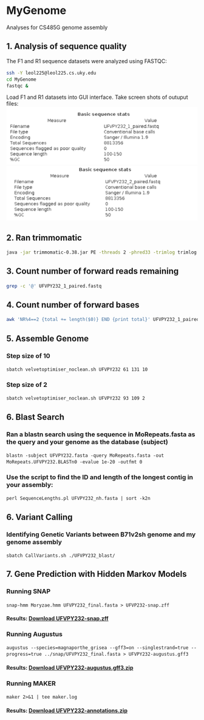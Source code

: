 # MyGenome
Analyses for CS485G genome assembly

## 1. Analysis of sequence quality
The F1 and R1 sequence datasets were analyzed using FASTQC:
```bash
ssh -Y leol225@leol225.cs.uky.edu
cd MyGenome
fastqc &
```
Load F1 and R1 datasets into GUI interface.
Take screen shots of outuput files:
![F1Screenshot.png](/data/F1screenshot.png)
![R1Screenshot.png](/data/R1Screenshot.png)

## 2. Ran trimmomatic
```bash
java -jar trimmomatic-0.38.jar PE -threads 2 -phred33 -trimlog trimlog.txt UFVPY232_1.fq UFVPY232_2.fq UFVPY232_1_paired.fastq UFVPY232_1_unpaired.fastq UFVPY232_2_paired.fastq UFVPY232_2_unpaired.fastq CROP:280 SLIDINGWINDOW:20:20 MINLEN:120
```

## 3. Count number of forward reads remaining
```bash
grep -c '@' UFVPY232_1_paired.fastq
```
## 4. Count number of forward bases
```bash
awk 'NR%4==2 {total += length($0)} END {print total}' UFVPY232_1_paired.fastq
```

## 5. Assemble Genome
### Step size of 10 
```sbatch velvetoptimiser_noclean.sh UFVPY232 61 131 10```

### Step size of 2
```sbatch velvetoptimiser_noclean.sh UFVPY232 93 109 2```

## 6. Blast Search
### Ran a blastn search using the sequence in MoRepeats.fasta as the query and your genome as the database (subject)
```blastn -subject UFVPY232.fasta -query MoRepeats.fasta -out MoRepeats.UFVPY232.BLASTn0 -evalue 1e-20 -outfmt 0```

### Use the script to find the ID and length of the longest contig in your assembly:
```perl SequenceLengths.pl UFVPY232_nh.fasta | sort -k2n```

## 6. Variant Calling
###  Identifying Genetic Variants between B71v2sh genome and my genome assembly
```sbatch CallVariants.sh ./UFVPY232_blast/```

## 7. Gene Prediction with Hidden Markov Models
### Running SNAP
```snap-hmm Moryzae.hmm UFVPY232_final.fasta > UFVP232-snap.zff```
#### Results: [Download UFVPY232-snap.zff](/Results/UFVPY232-snap.zff)

### Running Augustus
```augustus --species=magnaporthe_grisea --gff3=on --singlestrand=true --progress=true ../snap/UFVPY232_final.fasta > UFVPY232-augustus.gff3```
#### Results: [Download UFVPY232-augustus.gff3.zip](/Results/UFVPY232-augustus.gff3.zip)

### Running MAKER
```maker 2>&1 | tee maker.log```
#### Results: [Download UFVPY232-annotations.zip](/Results/UFVPY232-annotations.zip)


